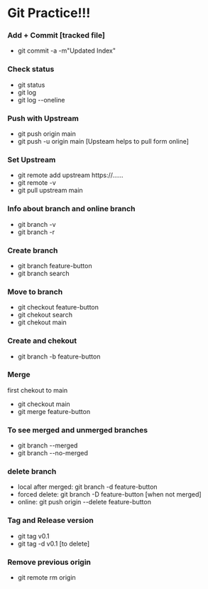 # Git Practice!!! 

### Add + Commit [tracked file]
- git commit -a -m"Updated Index"
### Check status
- git status
- git log
- git log --oneline

### Push with Upstream
- git push origin main
- git push -u origin main [Upsteam helps to pull form online]

### Set Upstream
- git remote add upstream https://......
- git remote -v
- git pull upstream main
  
### Info about branch and online branch
- git branch -v
- git branch -r
  
### Create branch 
- git branch feature-button
- git branch search

### Move to branch
- git checkout feature-button
- git chekout search
- git chekout main

### Create and chekout
- git branch -b feature-button

### Merge
first chekout to main
- git checkout main
- git merge feature-button

### To see merged and unmerged branches
- git branch --merged
- git branch --no-merged

### delete branch
- local after merged: git branch -d feature-button
- forced delete: git branch -D feature-button  [when not merged]
- online: git push origin --delete feature-button
### Tag and Release version
- git tag v0.1
- git tag -d v0.1 [to delete]

### Remove previous origin
- git remote rm origin

